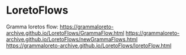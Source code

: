 # LoretoFlows

Gramma loretos flow:
https://grammaloreto-archive.github.io/LoretoFlows/GrammaFlow.html
https://grammaloreto-archive.github.io/LoretoFlows/newGrammaFlows.html
https://grammaloreto-archive.github.io/LoretoFlows/loretoFlow.html

